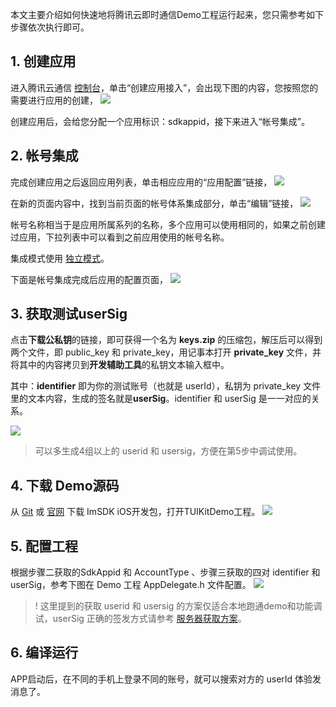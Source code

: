 
本文主要介绍如何快速地将腾讯云即时通信Demo工程运行起来，您只需参考如下步骤依次执行即可。

## 1. 创建应用
进入腾讯云通信 [控制台](https://console.cloud.tencent.com/avc/list)，单击“创建应用接入”，会出现下图的内容，您按照您的需要进行应用的创建，
![](https://main.qcloudimg.com/raw/14a392ce346a812dca533282692d8360.png)

创建应用后，会给您分配一个应用标识：sdkappid，接下来进入“帐号集成”。

## 2. 帐号集成
完成创建应用之后返回应用列表，单击相应应用的“应用配置”链接，
![](https://main.qcloudimg.com/raw/944ba26dbf293fd971eb20ee40d0d672.png)

在新的页面内容中，找到当前页面的帐号体系集成部分，单击“编辑”链接，
![](https://main.qcloudimg.com/raw/32b3023bee01dbb4214d6efb6d214921.png)

帐号名称相当于是应用所属系列的名称，多个应用可以使用相同的，如果之前创建过应用，下拉列表中可以看到之前应用使用的帐号名称。

集成模式使用 [独立模式](https://cloud.tencent.com/document/product/269/1507)。

下面是帐号集成完成后应用的配置页面，
![](https://main.qcloudimg.com/raw/70a9d5f3846dac7eb6a288aa3b425b9d.png)
## 3. 获取测试userSig
点击**下载公私钥**的链接，即可获得一个名为 **keys.zip** 的压缩包，解压后可以得到两个文件，即 public_key 和 private_key，用记事本打开 **private_key** 文件，并将其中的内容拷贝到**开发辅助工具**的私钥文本输入框中。

其中：**identifier** 即为你的测试账号（也就是 userId），私钥为 private_key 文件里的文本内容，生成的签名就是**userSig**。identifier 和 userSig 是一一对应的关系。

![](https://main.qcloudimg.com/raw/a1b9bb35760e1e52825c754bd3ef9a52.png)

> 可以多生成4组以上的 userid 和 usersig，方便在第5步中调试使用。

## 4. 下载 Demo源码
从 [Git](https://github.com/tencentyun/TIMSDK) 或 [官网](https://cloud.tencent.com/product/im/developer) 下载 ImSDK iOS开发包，打开TUIKitDemo工程。
![](https://main.qcloudimg.com/raw/45f395119c820d5da88f7124174c013f.png)

## 5. 配置工程
根据步骤二获取的SdkAppid 和 AccountType 、步骤三获取的四对 identifier 和 userSig，参考下图在 Demo 工程 AppDelegate.h 文件配置。
![](https://main.qcloudimg.com/raw/de93117513ed5ae405f3a65448ef32e5.png)
> ! 这里提到的获取 userid 和 usersig 的方案仅适合本地跑通demo和功能调试，userSig 正确的签发方式请参考 [服务器获取方案](https://cloud.tencent.com/document/product/269/1507)。

## 6. 编译运行
APP启动后，在不同的手机上登录不同的账号，就可以搜索对方的 userId 体验发消息了。

